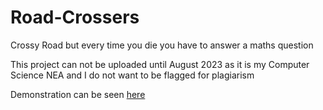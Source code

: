 # Road-Crossers
Crossy Road but every time you die you have to answer a maths question

This project can not be uploaded until August 2023 as it is my Computer Science NEA and I do not want to be flagged for plagiarism

Demonstration can be seen [here](https://youtu.be/vhnYyep66jg)
